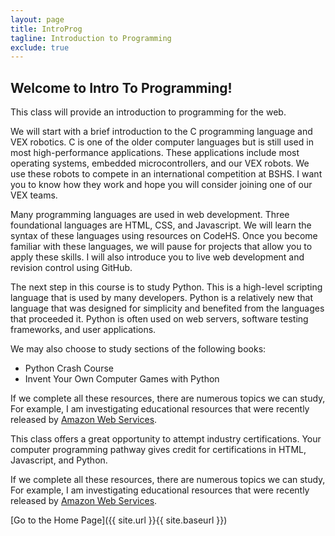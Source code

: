 ```yaml
---
layout: page
title: IntroProg
tagline: Introduction to Programming
exclude: true
---
```

<h2>Welcome to Intro To Programming!</h2>
<p>This class will provide an introduction to programming for the web.</p>
<p>We will start with a brief introduction to the C programming language and VEX robotics. C is one of the older computer&nbsp;languages but is still used in most high-performance applications. These applications include most operating systems, embedded microcontrollers, and our VEX robots. We use these robots to compete in an international competition at&nbsp;BSHS. I want you to know how they work and hope you will consider joining one of our VEX teams.</p>
<p>Many programming languages are used in web development. Three foundational languages are HTML, CSS, and Javascript. We will learn the syntax of these languages using resources on CodeHS. Once you become familiar with these languages, we will pause for projects that allow you to apply these skills. I will also introduce you to live web development and revision control using GitHub.</p>
<p>The next step in this course is to study Python. This is a high-level scripting language that is used by many developers. Python is a relatively new that language that was designed for simplicity and benefited from the languages that proceeded it. Python is often used on web&nbsp;servers, software testing frameworks, and user applications.</p>
<p>We may also choose to study sections of the following&nbsp;books:</p>
<ul>
<li>Python Crash Course</li>
<li>Invent Your Own Computer Games with Python</li>
</ul>
<p>If we complete all these resources, there are numerous topics we can study, For example, I am investigating educational resources that were recently released by <a href="https://aws.amazon.com/education/awseducate/14-and-older/">Amazon Web Services</a>.</p>
<p>This class offers a great opportunity to attempt industry certifications. Your computer programming pathway&nbsp;gives credit for certifications in HTML, Javascript, and Python.</p>
<p>If we complete all these resources, there are numerous topics we can study, For example, I am investigating educational resources that were recently released by <a href="https://aws.amazon.com/education/awseducate/14-and-older/">Amazon Web Services</a>.</p>

[Go to the Home Page]({{ site.url }}{{ site.baseurl }})
